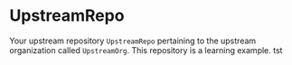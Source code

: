 # UpstreamRepo

Your upstream repository `UpstreamRepo` pertaining to the upstream organization called `UpstreamOrg`.
This repository is a learning example.
tst
